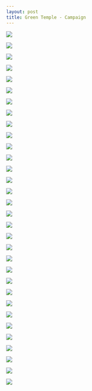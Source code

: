 ```yaml
---
layout: post
title: Green Temple - Campaign
---
```


<a href='https://photos.google.com/share/AF1QipNzkxUlb8eYE3ppGpHLN_y01b2yAmAv9AoAW4Dqnq06JDeTh9SHQ5AMzo54dGXmxg?key=QnVaUEpfd3RLajdZbzRvOE5CNWRfWGdqYl90X2Vn&source=ctrlq.org'><img src='https://lh3.googleusercontent.com/TK-Zx6VzBYKz4cy23aI-WNSjZMgVF5hjFcaGIADcTZWhEurykPevu64Ri4nR72BnAQPMPGBvg2XODZbc053G-A__gnPlzwXWQZr5nOQy9xc0bdJ4XhaNrcKCdO_0LvZhMPL67w' /></a>

<a href='https://photos.google.com/share/AF1QipP5L2L58_DC4CdSmKMqiTBTGPG7RExVfMDK7nsMVIH0C2PGIYj7mSTGbCZCPJIU8Q?key=UDJaTkE1dTE1djUzYnA1cGpubUtqSXFTb0lSX05B&source=ctrlq.org'><img src='https://lh3.googleusercontent.com/qO0WipYYFD5Rc8YW_N6zZ5-d62UioEG7AZJnJXihmZaTIGQTy4e1Hi8aiJupoJlFYC9OXfc-aYUZzdvfPWprjz0mFMb6VXKS-YdAMVQJqv0tsgjOmLaM3ON_ZBAelN_Q5kLT9g' /></a>

<a href='https://photos.google.com/share/AF1QipNuO3BsQZOUDWTlTg2P0eKEj5W9hzSdoCZ3cY0w1Ky3JTxtChBG7vVTaOcleMhvhg?key=QUhBZndoaVh4WG91bmN6VjZtSFFNYzQ2VWRBU0ZB&source=ctrlq.org'><img src='https://lh3.googleusercontent.com/IDp3M2RPfFDTKilfrQ72EgwGM2XlKGaHsyI9TdUQe-5aEHp50go8ro1PWhE9iJB7KdzeqT0K_SrMU7EsbFgpLgDdvWamPMK7JJJr8cnWYtwJKuQqRUVL-ADMLf_PeGCw4oSJmA' /></a>

<a href='https://photos.google.com/share/AF1QipMVonKVhC9ChiwhRaSjFiUbKw4Sxr4wTijTTsLm-OHuQsE8QjWCstzw5-WDstlPzA?key=VlhyTDNpLWVXQUtDYjRYUzRQREtLeHNJVlcyTXZn&source=ctrlq.org'><img src='https://lh3.googleusercontent.com/AkblU5BJ1Ze9n4-cXajCg9RuGjkOZOxFWePP5nFutbNeJ2GNauPRnOp7n2qmokZhIgw9or1Wvawve_7IHJvJLUs7qKFF9_X16t7F2bgg7gvX3Ofb_V6VAH60_rj_YkvEAZZpEw' /></a>

<a href='https://photos.google.com/share/AF1QipPB7rGZWbzsrNqGiWvC0c24V-RzDJ9o0ZhWLATHAt-ndW0vivYGQ-QsQ3pH6QFnLg?key=U2d2Vl9qLUw2b2hhbDdCLVc4bkJhSVJuNFJXdFNR&source=ctrlq.org'><img src='https://lh3.googleusercontent.com/-9qqY7kn9frwfK_qcjsLM6eFHV25oqkqPhS1MYdwduGmaFMdWo-Eq7mA6d6MTrirAvpgwjyG453bx18URY18QRHHKYurlALuwRuLbldGgJVe0obi93kWryiK2GI-i5bdpx1uIg' /></a>

<a href='https://photos.google.com/share/AF1QipNox8pPo1BjFtEtJ4ibxksWNRoJJGZGQcwCHyXenuam0pBJT_NBQ-KH-e5RvkSlUw?key=TVB1Y3ZicG5tZGFlOV9HcXFTcWc1N24tNjR0cjd3&source=ctrlq.org'><img src='https://lh3.googleusercontent.com/RD1u1_v3dNwxbFpaDskoJ8p6g9hOaN-wgjEhVsy3lxBXKYEURVl8-4cJZGRqlBz1c9IL8Mq8iRa3Wk2iORpCkUYJXzyWHZjsnKw8InEed5KRx_m0bfaE75DRa8lRMtzbDd4-9A' /></a>

<a href='https://photos.google.com/share/AF1QipPe7jAtEaGFfkXM1Os-DzevlRbS7uja8Kq6GW6nWh8L14r95LUVB64sbP8moEHmfA?key=YnhRcEYwQU83WkFpM0ZHRGRfSTJGYzNoVTNWdFZB&source=ctrlq.org'><img src='https://lh3.googleusercontent.com/Bc78_4euiJh5TeWMdFCDXfYm24el_wjydE4GCRmzsdz0Pbcxb3LgjyARrZdI6rFUuWuRapq0Gigp6KVFkoFc8U2lgCk1hpHPQ91MUJF6fA_u6zOM0T_-jPJJ30YqTfu76xCR8A' /></a>

<a href='https://photos.google.com/share/AF1QipPkw0etPkSxbQiA2gpqotdgida7n4Ik7FvH-DRGm9mYUa-uACCmm1ehCGEfLFVrwg?key=WjZOZU1MV1p3dG5lV3RIS010MGtENzc5WHd2aHFn&source=ctrlq.org'><img src='https://lh3.googleusercontent.com/_sO8ijWeI20fqqr70mqogwxOTfD1AIirqf8KgS5zp5MI2c99EGihz1L2LWe5_jIueLBHxcLPj9qvR6QURb-LqXm1i3d5McQ4SVhUuoqtDZvm1Ku0d_XtB9E5PGtaLwHO08DtTA' /></a>

<a href='https://photos.google.com/share/AF1QipOdmBxJY48XDEcXhxMdf7Yk5bopugny4OSfCPL7JHcKoBrNRYjBzUxTxgAc0pVV9Q?key=QWxrZ3d5VGhXS0tEVTdDY3pSSEhOWGlvWEVkcXd3&source=ctrlq.org'><img src='https://lh3.googleusercontent.com/G4PLZw10DFrBhX-28gnr9TJAso7_XGEC3Z_COdzbxZgkjfsDl71VDoqbxYGW8LPE9SM8igDr_EuF-kPt1gXqIuRo0elmrACaqkL2MGneTDjISEpdJ5YfbLa0Shpzeri_4JrwSA' /></a>

<a href='https://photos.google.com/share/AF1QipOGnC-Ev5wIOc_mtGC8EFIGd7j8HNOYBdNOTrx6v3Fd-yPb8jjQC3ElhItYAy65YA?key=ZDl4ZzgtVUZHYjNzUWlkalZBV1Rhdk5NcW9BODF3&source=ctrlq.org'><img src='https://lh3.googleusercontent.com/A5ImGQmsWMSl-u_nAi9ZI1T3YMPUXdiG5_x0tZhpVLToc68LQnbTjV81QXVtSnH1AKu8aHwi8mwm0zYIUF_FW0vtfkRRB-T49HTfHSmucFKfb13cN2y2IoPyaeEZ-9IaSIjsaw' /></a>

<a href='https://photos.google.com/share/AF1QipOsptsBpm4GdOBgHQGBo72AnUGBWdE5l7paaR5-bQJqwVot7VolelUQCc8_hKOVMg?key=OFd1NmppUndtbUw2VlJ6aVlVUkgtb2dTM0dmd2NB&source=ctrlq.org'><img src='https://lh3.googleusercontent.com/Uulsbn_gRhqJZd2BZezok6oywDznvEKr56YYaotShS-Tk3IcP6OSKDrTShqBxJJig6qR2zldsJszGVVOWOCESjuExaJL-jXhpsngd-saB6W-8ALcC-g1Igaq1bJQ_xvwAm1WjA' /></a>

<a href='https://photos.google.com/share/AF1QipPznM-jUAxeew8An7aNDGyiYVi1ed258XOCizvH_CS81GE5bJspF5QVGMFnR96yWw?key=WldmQkhOOXJhYUFmRGFkRWtXb3FaLVdTWTA4UXVR&source=ctrlq.org'><img src='https://lh3.googleusercontent.com/_hsvL36oC1Fku64ld16Nzregx6T2bhLcz-y6BllGYmacpnhhHrD3e_oMf-LiyVELvnrFqaLktqTPiPVOUEH5DAGi27GLICkWGZiUQgUnCxssMgPcgCugznYoNQyoqGwirupD2Q' /></a>

<a href='https://photos.google.com/share/AF1QipMNFWBcPEaS-peE18dmENBJwq0ts_cj2yuUQhaYkxuYHd8T5uo7YaAkcP_fCTmscg?key=Wk1DQ0pDUjhvZXc0NzNJc1dYUnphenJhQTF0SDF3&source=ctrlq.org'><img src='https://lh3.googleusercontent.com/POd3wvtmLYHO6ZYcGaUHgSG-eCWLa4SoazeegO83ibG20sgupap8aWaW9WAf2XztACtLYCFsZ7s-1AKvHOuspyH0ahqVVLJ8W_nqp3Mmjlh_pNrlJIgcUVdpdnNwBGwxR7Hb3w' /></a>

<a href='https://photos.google.com/share/AF1QipNmO-I69PFbReJShBZIIBYik5_X_8rUOYRf1mR-JwcJCURMKYhMCd7ThIz6T_JJag?key=SVFuMFFFRlZ5eFlxR1RyTVV1ZUlOMnpWRHJWTnFn&source=ctrlq.org'><img src='https://lh3.googleusercontent.com/rnD4PYTWm1wZX2ng-wdZZLD9L1s_0jRIqpgbMTTdFWmuI5RaD_0dbSrd2Yf4AzpTFNGJ5PcXiqzcM8kysQMOpRgGiuwN5xdDlTSRi-E-F0ZfFNr64Y69Dt9ULf_idu9BAyNxKQ' /></a>

<a href='https://photos.google.com/share/AF1QipMhMzc3liBAXWxYACen_A4ZpNDQgrINDQTekz1uBAq23Eze8FFDDc8yKM0y03b3xQ?key=XzhpNnBrN0xObHhtS3pyOXhjRjk0T0dkUHE3Y01B&source=ctrlq.org'><img src='https://lh3.googleusercontent.com/mRmz-BXOBgvBqmj2fcjaGWtOECsKGXlrPn653vlzqCDc8O6ZC8LsOC5Q3qhy51R_1br3eDM5unmC0PD9QgH-QbvBv3lhfNlWm17V60l-LhBBGNHA2Lzx0fk5nPTRuF612o4c2w' /></a>

<a href='https://photos.google.com/share/AF1QipPTZu6QgtUU1d5wouIWvgFxc1OBdSv411j80F2RuOkLUd1mCPIf0uZdnFOB8uGbnA?key=bTlXcTl3TTVMUTJ1S1VZQXl1em1NMzRSM2ZRbHB3&source=ctrlq.org'><img src='https://lh3.googleusercontent.com/l9MRagnQdpkL3lZu-eNIkn99_EW4_fg9O39XzVXtDgLe4CKP469-oXtoeunifJth1_55nCTZ7EVOBuRoaUKX9Et7E-50YORQ8_4ZHRDxd8CaQ2QaW3jkXZ8yRTk71rx8YWE1Ug' /></a>

<a href='https://photos.google.com/share/AF1QipMgd-CGykGuUYta1D0iCjvizwklklp78ZTa6zwkrXM5PzRa-QL4DHOg0QPj2CwTkQ?key=dmFhd2N4UVlJSENlYTlONy1HQ05VVG5SUXBwcWl3&source=ctrlq.org'><img src='https://lh3.googleusercontent.com/g9czRM8T01-gPjkA0h3Sfb9X8SxGhvEq_0bE9K14-smvP1vSMmrlJxB42spmOfJXCjQbDOX_2xPFJ9_nPUYixeVNKLfiPOeLeswrfkdvt-uC_f0w4zM0LuHKTDtuE7uJ0y0iYg' /></a>

<a href='https://photos.google.com/share/AF1QipN5zZyb6G7WCkU6OfMDnrvvXQ85vKIyti7_xQ1fY0zIQr35HaMDVN02RmSNFRIsrQ?key=ZkFkVkFGM3VsQXVhbVlQVXllZVV5cFRXNWh3X0pn&source=ctrlq.org'><img src='https://lh3.googleusercontent.com/D2pb0hU-8uyl1FA7Qc3R5qxX-uS3ugiiGic5Bx5wAEskAfqeIKUej5BZgqqgP_9SOuEKuFqERGQblkyOMSkwx4XCSv9DzIKPXSc_jGQ3M6Qq2eGvJ2CS8jRBWDTlRHxdVuPlDg' /></a>

<a href='https://photos.google.com/share/AF1QipN_m8DX9T4JzFqb4BP-DCFUwn2T41oFPUQA2OGgqsZZUW3A9CP7sMDT_994MvyvTA?key=LWNCSkFKeEVwZDZyaGtmR2c4UFBTSXY2NXp0TDJ3&source=ctrlq.org'><img src='https://lh3.googleusercontent.com/NXPhWrfXUT4Dz_o9aLL7MvwOMB78JG_ZAv7VGOA_kRWq3nkHum6yWNYOxR9IzucMalPUZJHUz71X8Pla4yvCiE0xX0_mLwECGKJjOGapwb8hdncNcqgkv5NlMVaZWrDMP8y-Zg' /></a>

<a href='https://photos.google.com/share/AF1QipObOwC0u6-uL5tELqa5CBo3jKkNdZ8tunpwXTnR16NQAHysHb0hz5tOIb2ZtFnO-g?key=QjkxcmZoazBkRWZxQVBFcVhmUmIxWDZBd0RwSzlR&source=ctrlq.org'><img src='https://lh3.googleusercontent.com/0Dv5Gll0kwfLTe3zc6AFs5F5d99woBEpn8SJl7LrcNYxdGkyFHAsSZf4NClSKlCrSCjjCLBnEtRKmSIAF174o8wYCsDBsfeezJVidGTFqXewDUT3xu14NafXtuquZj6rjeNmcg' /></a>

<a href='https://photos.google.com/share/AF1QipMcm8bMqXIUArRbRGOjw9KHc9rB8PSy929_hiVlp9pQz5x56ve5UKKz9SR4vmTLwg?key=QmdKRUtSOS1KRU5WOW9yZHZRQmQ5UWpQWVQ5SkpB&source=ctrlq.org'><img src='https://lh3.googleusercontent.com/IP4clYd2yMbo3DClKOVUCSEWKX9TTgIBw4pDRjIaMVktNK0d0zgqcy-aGGynREbJiQUc69cyzKiTVk2-QtAja-yGSRfVMOm6sMNprO-cpe_zzKxzsNKaGyPW9-Lhjapu8tpicQ' /></a>

<a href='https://photos.google.com/share/AF1QipPriDyDm_hpxIdcUNZ3eBPe0RNWzHSoRma9yU-15ggnKTiu6hT6kiy3SnQGY5dTRQ?key=VThOVDRGQkt3bVc0WDJHdUcyUXp6MHNCaURjUzFR&source=ctrlq.org'><img src='https://lh3.googleusercontent.com/H5PMZYr6L_m91V90sOZIVM0AkNGEKVWZCD6igMc4Ot_L9Fk6nRQn1ARmjJpKE83vMhKcsqqQGgYyx_hxcRDeyDZRnI7nD3ngOfctTuil-KOuFfDCWlSZEWSZqXHnAJLLp29SsQ' /></a>

<a href='https://photos.google.com/share/AF1QipMIw8eDA3Q6YuCCeaa0qEyGJWpbaVYKm2BUn70RmZT8gJxW0t4rp_T6HXaAOSKFpg?key=c2RKXzRKTURDVEdfdnhTWXA4a1BCLTZjVXhLUkJB&source=ctrlq.org'><img src='https://lh3.googleusercontent.com/LHGZiMfMku7dJ7Ozrk5l6WkmskBPnCXQPKcFYBHmdj64CyzXgBoLOfJOm50xk2Wmr0vpx1FU_lHlEo39VGYGdEh1krAtVaK5G3fGMsLuZ3b-ecmrPiJ5NSILc0gpvLRKCO8ukA' /></a>

<a href='https://photos.google.com/share/AF1QipOqWNWR457oS524L90djmhLwLU6iGQJ_3781zAgmMVW0HmBgwLwhHe01u6xctMITA?key=WjNWQWtPZ3MyVGN4Q2g3aVE4YV90UkZjbmt2OWlR&source=ctrlq.org'><img src='https://lh3.googleusercontent.com/27U2AwZChENGkCgKK9CsiNfKbdyr_hefZ7R5J9P-FLgPsWckExkw9Hx5TAnJ77uVso_TDuGitkUuaM8lSVFCb0hxCstHnVUtHMUSQnrl7wMCDDGcU7LVgamBlgQPl0oIJ74MzQ' /></a>

<a href='https://photos.google.com/share/AF1QipNkvka_MiFBbSTHB9As_wF7iwJGRtSFHOZGhXycZktbGdRCbs-58teOlt5ZDgAWcw?key=bTRyOTdZZ0lWdFEyRldIcndZTy0yWVZhdXJuU3Z3&source=ctrlq.org'><img src='https://lh3.googleusercontent.com/JiwZPhXSLtTEAEGUcwOXmS2qqGd_szhdBzN-s413G_nrJp7JCyWp-al7ZAffsundaiKp-ef7gUi2n4L4atwsYAfg9KoP9DACMg4ty-rPyuYMWz_CmcNTRuZ9ePaQyRmUXvHr7g' /></a>

<a href='https://photos.google.com/share/AF1QipNA-kRtBsYVj0tgbbx48gDBeKs7w7dBsnT1x4G8bqKBsuGqz4fXOlGT1zpFciQ-Zw?key=LUliVTBqdF9vX0FXMGFHbURZR3Y2QkYyeUZGT0ln&source=ctrlq.org'><img src='https://lh3.googleusercontent.com/RBwB8vBGAMb5DBHilqYQPOKbSyNCraoflCU5hHlrDEO_2Xce0tzit82IKngPFIWBfcjbLnQD1vJuCA_gmnQpNgFfN4WRPaNNTYIxVCQoqhDadSGJk9VTXYjXcKea82AMJaw9gA' /></a>

<a href='https://photos.google.com/share/AF1QipOmihUmGHQYj2eXH1qH-jgQeiuYA3q6XImexTcwoCs4jcMllsvTXBpPvj1xI-GFCw?key=ZzlFUXZZbXhiMjRqRUdiaHA0eDNPNU9PdFd0X0F3&source=ctrlq.org'><img src='https://lh3.googleusercontent.com/24Ctu-l72cMZruhEMjMsNh_i2pJ16RXCZ8tXOUajHbwPAybqfkwP4sZddKEJ5vY2l3ewZJQhHpaPsjJe7SzqI1f6nCmme8Bk0UVgUGyu8DSAusY9SHSLDpUoxKKuRSV2BwS44Q' /></a>

<a href='https://photos.google.com/share/AF1QipOz9R-PYHTxaS4SujaUf69OqjQTuWifD-bAyB1Mw5xXO5Ti1fOxTl-o0yH2VsJR6g?key=QnNQQU1EcEpSMDJSZWdFdGZ0ZkFweHZ2cVJ4LTNB&source=ctrlq.org'><img src='https://lh3.googleusercontent.com/xbfiILJbfSkJ35fALyVgrZBXoaAATDG-PZVFZZMgRMXzh9DBwWfAZp6NWASgb95yKS3KBsmcrAyXZ6b0aIt0rGuQUw1EmkNsoCwdr8OnRzu_lzrb550LqfD9PyU1GZZYKGDqiQ' /></a>

<a href='https://photos.google.com/share/AF1QipP7emDP54kdFwnYDHvMbHMiF6bgDfAJKSRXp2TalEFLHxKm-tvQK-xwNJfKwdIbRg?key=N3Z2TmJ3eFJNTnZpLW1wbk4tcTNfazdzclVnV2xR&source=ctrlq.org'><img src='https://lh3.googleusercontent.com/B9ReTrCI91AYQOvlv-fZTxTM5wnoJGuRjrOOXdU36CroOsPspJemA3Wzchl4RiKobNebtsSeET9-VE_MVhyvB9PFnGBRfKwY4gdOdtr-eNx6GsZm3Tuwv6oI_7k77sOHBqEv8Q' /></a>

<a href='https://photos.google.com/share/AF1QipOZy-tf8o4JHpA0O__G55REd_70LfkpcPXufIvXA3qjTuN7j35RJew8SWrmUaToYA?key=cEN2QjlsYW40MHVudGRPNzdGZGRmS3BjUHVIUXVR&source=ctrlq.org'><img src='https://lh3.googleusercontent.com/7XXw7aDw5m5e73irojaxQ1ufokGsKItaOtdKpwqC9hDS_SUC2IeGdLDuKYSZP1AhqBjRBAkz4ia7lPqgEUEuGi-0sQxvXKGe2y8vuZhgkZja7u1f6Z_YsfM_IhcemWAFkoUe6g' /></a>

<a href='https://photos.google.com/share/AF1QipOuQZeMZSScHRECbIFKWQJOEF6zfJKxC2TA523i3aVmh1F5pMi0TgQwg2EOaqhFpw?key=SVU3aFY2YzRqTmtsREtZemdGdDZHTTJDYkpPSVdB&source=ctrlq.org'><img src='https://lh3.googleusercontent.com/3HgjZkIXjyRx_CCPdaG1eTC9SlHs4MgJy0n_fyFl5aB1bFPPKgwwORpsIMQTP_smhskrwCEnvPhud-tOMqjgaGV3AS06oPFmGhlML7e-YzuWggGGtxun3y1l8Oz-5I0ye-RBVg' /></a>

<a href='https://photos.google.com/share/AF1QipN_HJXo1BaJeEpcalJQaOQlVf5RruwyG4Xx6EK0UYH5Nyx9RkSCZ8mH0qwiIJCskw?key=b1lRbHVjNVFseWVVMExma1lmdHhzWGVBS3ctWjhB&source=ctrlq.org'><img src='https://lh3.googleusercontent.com/rQVbqi9RJKuo8suRVj5imXWDQmlgxdnC2TuiZHwmWyrh0ayZAzg6HzBSrbEnIZErA6rjE1i90OWXz7OeV01fjNza2kEWmapAK2g0_b9B6jDa4LgWgXCTL2B_xoVuu8ckAQt7sw' /></a>

